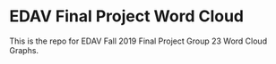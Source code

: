 # EDAV Final Project Word Cloud
This is the repo for EDAV Fall 2019 Final Project Group 23 Word Cloud Graphs.
